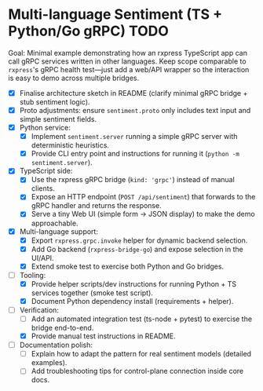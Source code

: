 # Multi-language Sentiment (TS + Python/Go gRPC) TODO

Goal: Minimal example demonstrating how an rxpress TypeScript app can call gRPC services written in other languages. Keep scope comparable to `rxpress`'s gRPC health test—just add a web/API wrapper so the interaction is easy to demo across multiple bridges.

- [x] Finalise architecture sketch in README (clarify minimal gRPC bridge + stub sentiment logic).
- [x] Proto adjustments: ensure `sentiment.proto` only includes text input and simple sentiment fields.
- [x] Python service:
  - [x] Implement `sentiment.server` running a simple gRPC server with deterministic heuristics.
  - [x] Provide CLI entry point and instructions for running it (`python -m sentiment.server`).
- [x] TypeScript side:
  - [x] Use the rxpress gRPC bridge (`kind: 'grpc'`) instead of manual clients.
  - [x] Expose an HTTP endpoint (`POST /api/sentiment`) that forwards to the gRPC handler and returns the response.
  - [x] Serve a tiny Web UI (simple form -> JSON display) to make the demo approachable.
- [x] Multi-language support:
  - [x] Export `rxpress.grpc.invoke` helper for dynamic backend selection.
  - [x] Add Go backend (`rxpress-bridge-go`) and expose selection in the UI/API.
  - [x] Extend smoke test to exercise both Python and Go bridges.
- [ ] Tooling:
  - [x] Provide helper scripts/dev instructions for running Python + TS services together (smoke test script).
  - [x] Document Python dependency install (requirements + helper).
- [ ] Verification:
  - [ ] Add an automated integration test (ts-node + pytest) to exercise the bridge end-to-end.
  - [x] Provide manual test instructions in README.
- [ ] Documentation polish:
  - [ ] Explain how to adapt the pattern for real sentiment models (detailed examples).
  - [ ] Add troubleshooting tips for control-plane connection inside core docs.

